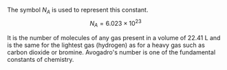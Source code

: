 The symbol $N_A$ is used to represent this constant.
$$
N_A = 6.023 \times 10^{23}
$$

It is the number of molecules of any gas present in a volume of 22.41 L and is the same for the lightest gas (hydrogen) as for a heavy gas such as carbon dioxide or bromine. Avogadro's number is one of the fundamental constants of chemistry.